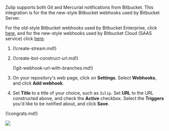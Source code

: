Zulip supports both Git and Mercurial notifications from
Bitbucket. This integration is for the the new-style Bitbucket
webhooks used by Bitbucket Server.

For the old-style Bitbucket webhooks used by Bitbucket Enterprise,
click [here](./bitbucket), and for the new-style webhooks used by
Bitbucket Cloud (SAAS service) click [here](./bitbucket2).

1. {!create-stream.md!}

2. {!create-bot-construct-url.md!}

    {!git-webhook-url-with-branches.md!}

3. On your repository's web page, click on **Settings**. Select
   **Webhooks**, and click **Add webhook**.

4. Set **Title** to a title of your choice, such as `Zulip`. Set **URL**
   to the URL constructed above, and check the **Active** checkbox. Select
   the **Triggers** you'd like to be notified about, and click **Save**.

{!congrats.md!}

![](/static/images/integrations/bitbucket/004.png)
